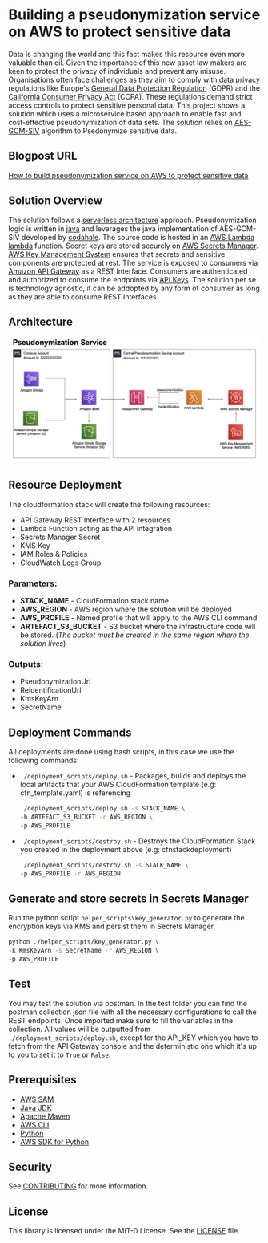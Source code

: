 # Building a pseudonymization service on AWS to protect sensitive data
Data is changing the world and this fact makes this resource even more
valuable than oil. Given the importance of this new asset law makers are keen to protect the privacy of individuals and prevent any misuse. Organisations often face challenges as they aim to comply
with data privacy regulations like Europe's [General Data Protection Regulation](https://eur-lex.europa.eu/legal-content/EN/TXT/HTML/?uri=OJ%3AL%3A2016%3A119%3AFULL) (GDPR) and the [California Consumer Privacy Act](https://oag.ca.gov/privacy/ccpa) (CCPA). These regulations demand strict access controls to protect sensitive personal data. This project shows a solution which uses a microservice based approach to enable fast and cost-effective pseudonymization of data sets. The solution relies on [AES-GCM-SIV](https://en.wikipedia.org/wiki/AES-GCM-SIV) algorithm to Psedonymize sensitive data.


## Blogpost URL
[How to build pseudonymization service on AWS to protect sensitive data](link)


## Solution Overview

The solution follows a [serverless architecture](https://aws.amazon.com/lambda/serverless-architectures-learn-more/) approach. Pseudonymization logic is written in [java](https://www.java.com/en/) and leverages the java implementation of AES-GCM-SIV developed by [codahale](https://github.com/codahale/aes-gcm-siv). The source code is hosted in an [AWS Lambda lambda](https://aws.amazon.com/lambda/) function. Secret keys are stored securely on [AWS Secrets Manager](https://aws.amazon.com/secrets-manager/). [AWS Key Management System](https://aws.amazon.com/kms/) ensures that secrets and sensitive components are protected at rest. The service is exposed to consumers via [Amazon API Gateway](https://aws.amazon.com/api-gateway/) as a REST Interface. Consumers are authenticated and authorized to consume the endpoints via [API Keys](https://docs.aws.amazon.com/apigateway/latest/developerguide/api-gateway-setup-api-key-with-console.html). The solution per se is technology agnostic, it can be addopted by any form of consumer as long as they are able to consume REST Interfaces.


## Architecture

![Alt text](./Architecture.png?raw=true "Architecture Diagram")

## Resource Deployment

The cloudformation stack will create the following resources:
- API Gateway REST Interface with 2 resources
- Lambda Function acting as the API integration
- Secrets Manager Secret
- KMS Key
- IAM Roles & Policies
- CloudWatch Logs Group

### Parameters:
- **STACK_NAME** - CloudFormation stack name
- **AWS_REGION** - AWS region where the solution will be deployed
- **AWS_PROFILE** - Named profile that will apply to the AWS CLI command
- **ARTEFACT_S3_BUCKET** - S3 bucket where the infrastructure code will be stored. (*The bucket must be created in the same region where the solution lives*)

### Outputs:

- PseudonymizationUrl
- ReidentificationUrl
- KmsKeyArn
- SecretName

## Deployment Commands
All deployments are done using bash scripts, in this case we use the following commands:
 - ```./deployment_scripts/deploy.sh```    -  Packages, builds and deploys the local artifacts that your AWS CloudFormation template (e.g: cfn_template.yaml) is referencing

   ```bash
   ./deployment_scripts/deploy.sh -s STACK_NAME \
   -b ARTEFACT_S3_BUCKET -r AWS_REGION \
   -p AWS_PROFILE
   ```

 - ```./deployment_scripts/destroy.sh```   -  Destroys the CloudFormation Stack you created in the deployment above (e.g: cfnstackdeployment)
   ```bash
   ./deployment_scripts/destroy.sh -s STACK_NAME \
   -p AWS_PROFILE -r AWS_REGION
## Generate and store secrets in Secrets Manager

Run the python script ```helper_scripts\key_generator.py``` to generate the encryption keys via KMS and persist them in Secrets Manager.

```bash
python ./helper_scripts/key_generator.py \
-k KmsKeyArn -s SecretName -r AWS_REGION \
-p AWS_PROFILE 
```

## Test
You may test the solution via postman. In the test folder you can find the postman collection json file with all the necessary configurations to call the REST endpoints. Once imported make sure to fill the variables in the collection. All values will be outputted from `./deployment_scripts/deploy.sh`, except for the API_KEY which you have to fetch from the API Gateway console and the deterministic one which it's up to you to set it to `True` or `False`.

## Prerequisites
- [AWS SAM](https://aws.amazon.com/serverless/sam/)
- [Java JDK](https://www.oracle.com/java/technologies/downloads/)
- [Apache Maven](https://maven.apache.org/)
- [AWS CLI](https://aws.amazon.com/cli/)
- [Python](https://www.python.org/)
- [AWS SDK for Python](https://boto3.amazonaws.com/v1/documentation/api/latest/index.html)


## Security

See [CONTRIBUTING](CONTRIBUTING.md#security-issue-notifications) for more information.

## License

This library is licensed under the MIT-0 License. See the [LICENSE](LICENSE) file.
